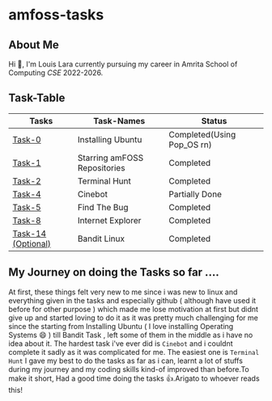 # amfoss-tasks

__About Me__
---------
  Hi :wave:, I'm Louis Lara currently pursuing my career in Amrita School of Computing _CSE_ 2022-2026.
  
  
__Task-Table__
---------------

**Tasks**|**Task-Names**|**Status**
---------|--------------|----------
[Task-0](https://github.com/Louis047/amfoss-tasks/tree/main/task-0)|Installing Ubuntu|Completed(Using Pop_OS rn)
[Task-1](https://github.com/Louis047/amfoss-tasks/tree/main/task-1)|Starring amFOSS Repositories|Completed
[Task-2](https://github.com/Louis047/amfoss-tasks/tree/main/task-2)|Terminal Hunt|Completed
[Task-4](https://github.com/Louis047/amfoss-tasks/tree/main/task-4)|Cinebot|Partially Done
[Task-5](https://github.com/Louis047/amfoss-tasks/tree/main/task-5)|Find The Bug|Completed
[Task-8](https://github.com/Louis047/amfoss-tasks/tree/main/task-8)|Internet Explorer|Completed
[Task-14 (Optional)](https://github.com/Louis047/amfoss-tasks/tree/main/task-14)|Bandit Linux|Completed

__My Journey on doing the Tasks so far ....__
--
At first, these things felt very new to me since i was new to linux and everything given in the tasks and especially github ( although have used it before for other purpose ) which made me lose motivation at first but didnt give up and started loving to do it as it was pretty much challenging for me since the starting from Installing Ubuntu ( I love installing Operating Systems :smile: ) till Bandit Task , left some of them in the middle as i have no idea about it. The hardest task i've ever did is `Cinebot` and i couldnt complete it sadly as it was complicated for me. The easiest one is `Terminal Hunt` I gave my best to do the tasks as far as i can, learnt a lot of stuffs during my journey and my coding skills kind-of improved than before.To make it short, Had a good time doing the tasks :thumbsup:.Arigato to whoever reads this!
